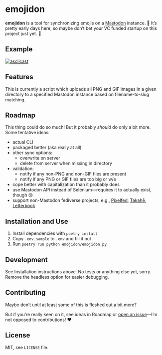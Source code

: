 # emojidon

**emojidon** is a tool for synchronizing emojis on a [Mastodon] instance. 🚀 It’s pretty early days here, so maybe don’t bet your VC funded startup on this project just yet. 💸


## Example

[![asciicast](https://asciinema.org/a/621696.svg)](https://asciinema.org/a/621696)


## Features

This is currently a script which uploads all PNG and GIF images in a given directory to a specified Mastodon instance based on filename-to-slug matching.


## Roadmap

This thing could do so much! But it probably _should_ do only a bit more. Some tentative ideas:

- actual CLI
- packaged better (aka really at all)
- other sync options:
    - overwrite on server
    - delete from server when missing in directory
- validation:
    - notify if any non-PNG and non-GIF files are present
    - notify if any PNG or GIF files are too big or w/e
- cope better with capitalization than it probably does
- use Mastodon API instead of Selenium—requires it to actually exist, though 😢
- support non-Mastodon fediverse projects, e.g., [Pixelfed], [Takahē], [Letterbook]


## Installation and Use

1. Install dependencies with `poetry install`
2. Copy `.env.sample` to `.env` and fill it out
3. Run `poetry run python emojidon/emojidon.py`


## Development

See Installation instructions above. No tests or anything else yet, sorry. Remove the headless option for easier debugging.


## Contributing

Maybe don’t until at least some of this is fleshed out a bit more?

But if you’re really keen on it, see ideas in Roadmap or [open an issue]—I’m not opposed to contributions! ❤️


## License

MIT, see `LICENSE` file.


[Mastodon]: https://joinmastodon.org/ "Mastodon - Decentralized social media"
[Pixelfed]: https://pixelfed.org/ "Pixelfed - Decentralized social media"
[Takahē]: https://jointakahe.org/ "Welcome | Takahē"
[Letterbook]: https://github.com/Letterbook/Letterbook "Letterbook/Letterbook: A Mastodon-compatible microblogging server, optimized to reduce administrative costs and burdens."
[open an issue]: https://github.com/nkantar/emojidon/issues/new "New Issue · nkantar/emojidon"
